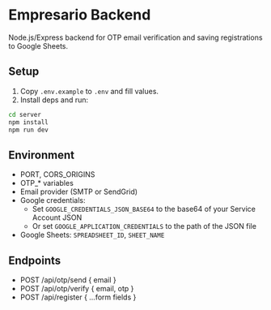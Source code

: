 # Empresario Backend

Node.js/Express backend for OTP email verification and saving registrations to Google Sheets.

## Setup

1. Copy `.env.example` to `.env` and fill values.
2. Install deps and run:

```bash
cd server
npm install
npm run dev
```

## Environment

- PORT, CORS_ORIGINS
- OTP_* variables
- Email provider (SMTP or SendGrid)
- Google credentials:
  - Set `GOOGLE_CREDENTIALS_JSON_BASE64` to the base64 of your Service Account JSON
  - Or set `GOOGLE_APPLICATION_CREDENTIALS` to the path of the JSON file
- Google Sheets: `SPREADSHEET_ID`, `SHEET_NAME`

## Endpoints
- POST /api/otp/send { email }
- POST /api/otp/verify { email, otp }
- POST /api/register { ...form fields }